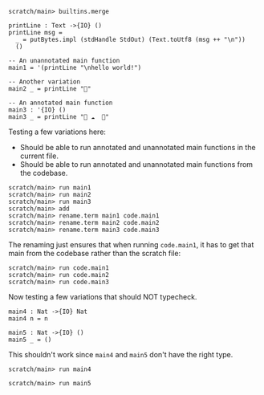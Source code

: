 
```ucm:hide
scratch/main> builtins.merge
```

```unison:hide
printLine : Text ->{IO} ()
printLine msg =
  _ = putBytes.impl (stdHandle StdOut) (Text.toUtf8 (msg ++ "\n"))
  ()

-- An unannotated main function
main1 = '(printLine "\nhello world!")

-- Another variation
main2 _ = printLine "🌹"

-- An annotated main function
main3 : '{IO} ()
main3 _ = printLine "🦄 ☁️  🌈"
```

Testing a few variations here:

* Should be able to run annotated and unannotated main functions in the current file.
* Should be able to run annotated and unannotated main functions from the codebase.

```ucm
scratch/main> run main1
scratch/main> run main2
scratch/main> run main3
scratch/main> add
scratch/main> rename.term main1 code.main1
scratch/main> rename.term main2 code.main2
scratch/main> rename.term main3 code.main3
```

The renaming just ensures that when running `code.main1`, it has to get that main from the codebase rather than the scratch file:

```ucm
scratch/main> run code.main1
scratch/main> run code.main2
scratch/main> run code.main3
```

Now testing a few variations that should NOT typecheck.

```unison:hide
main4 : Nat ->{IO} Nat
main4 n = n

main5 : Nat ->{IO} ()
main5 _ = ()
```

This shouldn't work since `main4` and `main5` don't have the right type.

```ucm:error
scratch/main> run main4
```

```ucm:error
scratch/main> run main5
```
